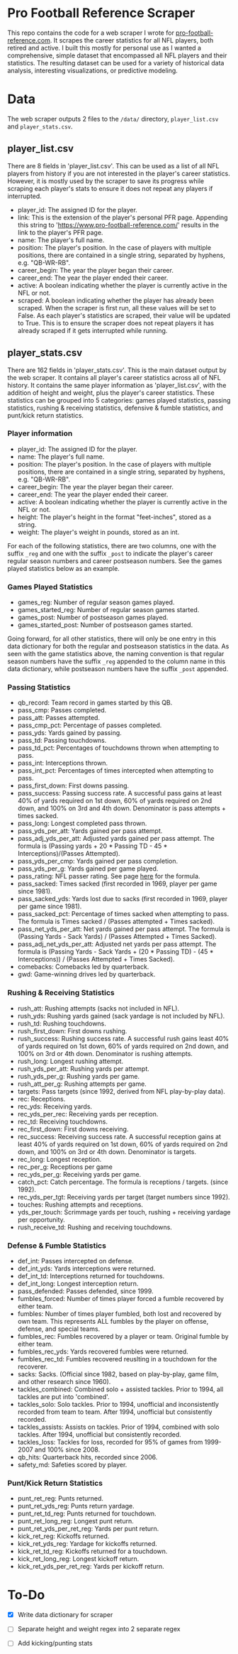 # Pro Football Reference Scraper
This repo contains the code for a web scraper I wrote for [pro-football-reference.com](https://www.pro-football-reference.com/). It scrapes the career statistics for all NFL players, both retired and active. I built this mostly for personal use as I wanted a comprehensive, simple dataset that encompassed all NFL players and their statistics. The resulting dataset can be used for a variety of historical data analysis, interesting visualizations, or predictive modeling. 

# Data
The web scraper outputs 2 files to the `/data/` directory, `player_list.csv` and `player_stats.csv`.

## player_list.csv
There are 8 fields in 'player_list.csv'. This can be used as a list of all NFL players from history if you are not interested in the player's career statistics. However, it is mostly used by the scraper to save its progress while scraping each player's stats to ensure it does not repeat any players if interrupted.

- player_id: The assigned ID for the player.
- link: This is the extension of the player's personal PFR page. Appending this string to 'https://www.pro-football-reference.com/' results in the link to the player's PFR page.
- name: The player's full name.
- position: The player's position. In the case of players with multiple positions, there are contained in a single string, separated by hyphens, e.g. "QB-WR-RB".
- career_begin: The year the player began their career.
- career_end: The year the player ended their career.
- active: A boolean indicating whether the player is currently active in the NFL or not.
- scraped: A boolean indicating whether the player has already been scraped. When the scraper is first run, all these values will be set to False. As each player's statistics are scraped, their value will be updated to True. This is to ensure the scraper does not repeat players it has already scraped if it gets interrupted while running.

## player_stats.csv
There are 162 fields in 'player_stats.csv'. This is the main dataset output by the web scraper. It contains all player's career statistics across all of NFL history. It contains the same player information as 'player_list.csv', with the addition of height and weight, plus the player's career statistics. These statistics can be grouped into 5 categories: games played statistics, passing statistics, rushing & receiving statistics, defensive & fumble statistics, and punt/kick return statistics. 

### Player information
- player_id: The assigned ID for the player.
- name: The player's full name.
- position: The player's position. In the case of players with multiple positions, there are contained in a single string, separated by hyphens, e.g. "QB-WR-RB".
- career_begin: The year the player began their career.
- career_end: The year the player ended their career.
- active: A boolean indicating whether the player is currently active in the NFL or not.
- height: The player's height in the format "feet-inches", stored as a string. 
- weight: The player's weight in pounds, stored as an int.

For each of the following statistics, there are two columns, one with the suffix <code>_reg</code> and one with the suffix <code>_post</code> to indicate the player's career regular season numbers and career postseason numbers. See the games played statistics below as an example.

### Games Played Statistics
- games_reg: Number of regular season games played.
- games_started_reg: Number of regular season games started.
- games_post: Number of postseason games played.
- games_started_post: Number of postseason games started.

Going forward, for all other statistics, there will only be one entry in this data dictionary for both the regular and postseason statistics in the data. As seen with the game statistics above, the naming convention is that regular season numbers have the suffix <code>_reg</code> appended to the column name in this data dictionary, while postseason numbers have the suffix <code>_post</code> appended.

### Passing Statistics
- qb_record: Team record in games started by this QB.
- pass_cmp: Passes completed.
- pass_att: Passes attempted.
- pass_cmp_pct: Percentage of passes completed.
- pass_yds: Yards gained by passing.
- pass_td: Passing touchdowns.
- pass_td_pct: Percentages of touchdowns thrown when attempting to pass.
- pass_int: Interceptions thrown.
- pass_int_pct: Percentages of times intercepted when attempting to pass.
- pass_first_down: First downs passing.
- pass_success: Passing success rate. A successful pass gains at least 40% of yards required on 1st down, 60% of yards required on 2nd down, and 100% on 3rd and 4th down. Denominator is pass attempts + times sacked.
- pass_long: Longest completed pass thrown.
- pass_yds_per_att: Yards gained per pass attempt.
- pass_adj_yds_per_att: Adjusted yards gained per pass attempt. The formula is (Passing yards + 20 \* Passing TD - 45 \* Interceptions)/(Passes Attempted).
- pass_yds_per_cmp: Yards gained per pass completion.
- pass_yds_per_g: Yards gained per game played.
- pass_rating: NFL passer rating. See page [here](https://en.wikipedia.org/wiki/Passer_rating) for the formula.
- pass_sacked: Times sacked (first recorded in 1969, player per game since 1981).
- pass_sacked_yds: Yards lost due to sacks (first recorded in 1969, player per game since 1981).
- pass_sacked_pct: Percentage of times sacked when attempting to pass. The formula is Times sacked / (Passes attempted + Times sacked).
- pass_net_yds_per_att: Net yards gained per pass attempt. The formula is (Passing Yards - Sack Yards) / (Passes Attempted + Times Sacked).
- pass_adj_net_yds_per_att: Adjusted net yards per pass attempt. The formula is (Passing Yards - Sack Yards + (20 \* Passing TD) - (45 \* Interceptions)) / (Passes Attempted + Times Sacked).
- comebacks: Comebacks led by quarterback.
- gwd: Game-winning drives led by quarterback.

### Rushing & Receiving Statistics
- rush_att: Rushing attempts (sacks not included in NFL).
- rush_yds: Rushing yards gained (sack yardage is not included by NFL).
- rush_td: Rushing touchdowns.
- rush_first_down: First downs rushing.
- rush_success: Rushing success rate. A successful rush gains least 40% of yards required on 1st down, 60% of yards required on 2nd down, and 100% on 3rd or 4th down. Denominator is rushing attempts.
- rush_long: Longest rushing attempt.
- rush_yds_per_att: Rushing yards per attempt.
- rush_yds_per_g: Rushing yards per game.
- rush_att_per_g: Rushing attempts per game.
- targets: Pass targets (since 1992, derived from NFL play-by-play data).
- rec: Receptions.
- rec_yds: Receiving yards.
- rec_yds_per_rec: Receiving yards per reception.
- rec_td: Receiving touchdowns.
- rec_first_down: First downs receiving.
- rec_success: Receiving success rate. A successful reception gains at least 40% of yards required on 1st down, 60% of yards required on 2nd down, and 100% on 3rd or 4th down. Denominator is targets.
- rec_long: Longest reception.
- rec_per_g: Receptions per game
- rec_yds_per_g: Receiving yards per game.
- catch_pct: Catch percentage. The formula is receptions / targets. (since 1992).
- rec_yds_per_tgt: Receiving yards per target (target numbers since 1992).
- touches: Rushing attempts and receptions.
- yds_per_touch: Scrimmage yards per touch, rushing + receiving yardage per opportunity.
- rush_receive_td: Rushing and receiving touchdowns.

### Defense & Fumble Statistics
- def_int: Passes intercepted on defense.
- def_int_yds: Yards interceptions were returned.
- def_int_td: Interceptions returned for touchdowns.
- def_int_long: Longest interception return.
- pass_defended: Passes defended, since 1999.
- fumbles_forced: Number of times player forced a fumble recovered by either team.
- fumbles: Number of times player fumbled, both lost and recovered by own team. This represents ALL fumbles by the player on offense, defense, and special teams.
- fumbles_rec: Fumbles recovered by a player or team. Original fumble by either team.
- fumbles_rec_yds: Yards recovered fumbles were returned.
- fumbles_rec_td: Fumbles recovered reuslting in a touchdown for the recoverer.
- sacks: Sacks. (Official since 1982, based on play-by-play, game film, and other research since 1960).
- tackles_combined: Combined solo + assisted tackles. Prior to 1994, all tackles are put into 'combined'.
- tackles_solo: Solo tackles. Prior to 1994, unofficial and inconsistently recorded from team to team. After 1994, unofficial but consistently recorded.
- tackles_assists: Assists on tackles. Prior of 1994, combined with solo tackles. After 1994, unofficial but consistently recorded.
- tackles_loss: Tackles for loss, recorded for 95% of games from 1999-2007 and 100% since 2008.
- qb_hits: Quarterback hits, recorded since 2006.
- safety_md: Safeties scored by player.

### Punt/Kick Return Statistics
- punt_ret_reg: Punts returned.
- punt_ret_yds_reg: Punts return yardage.
- punt_ret_td_reg: Punts returned for touchdown.
- punt_ret_long_reg: Longest punt return.
- punt_ret_yds_per_ret_reg: Yards per punt return.
- kick_ret_reg: Kickoffs returned.
- kick_ret_yds_reg: Yardage for kickoffs returned.
- kick_ret_td_reg: Kickoffs returned for a touchdown.
- kick_ret_long_reg: Longest kickoff return.
- kick_ret_yds_per_ret_reg: Yards per kickoff return.

# To-Do
- [x] Write data dictionary for scraper
- [ ] Separate height and weight regex into 2 separate regex
- [ ] Add kicking/punting stats


